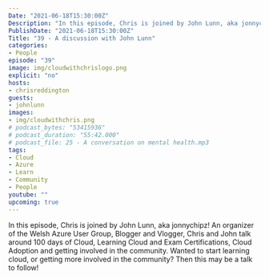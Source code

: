 ```yaml
---
Date: "2021-06-18T15:30:00Z"
Description: "In this episode, Chris is joined by John Lunn, aka jonnychipz! An organizer of the Welsh Azure User Group, Blogger and Vlogger, Chris and John talk around 100 days of Cloud, Learning Cloud and Exam Certifications, Cloud Adoption and getting involved in the community. Wanted to start learning cloud, or getting more involved in the community? Then this may be a talk to follow!"
PublishDate: "2021-06-18T15:30:00Z"
Title: "39 - A discussion with John Lunn"
categories:
- People
episode: "39"
image: img/cloudwithchrislogo.png
explicit: "no"
hosts:
- chrisreddington
guests:
- johnlunn
images:
- img/cloudwithchris.png
# podcast_bytes: "53415936"
# podcast_duration: "55:42.000"
# podcast_file: 25 - A conversation on mental health.mp3
tags:
- Cloud
- Azure
- Learn
- Community
- People
youtube: ""
upcoming: true
---
```

In this episode, Chris is joined by John Lunn, aka jonnychipz! An organizer of the Welsh Azure User Group, Blogger and Vlogger, Chris and John talk around 100 days of Cloud, Learning Cloud and Exam Certifications, Cloud Adoption and getting involved in the community. Wanted to start learning cloud, or getting more involved in the community? Then this may be a talk to follow!